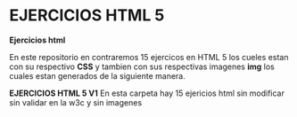 # EJERCICIOS HTML 5
**Ejercicios html**

En este repositorio en contraremos 15 ejercicos en HTML 5 los cueles estan con su respectivo **CSS**
y tambien con sus respectivas imagenes **img** los cuales estan generados de la siguiente manera.

**EJERCICIOS HTML 5 V1** 
En esta carpeta hay 15 ejericios html sin modificar sin validar en la w3c y sin imagenes 
